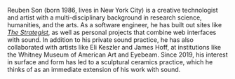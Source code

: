 Reuben Son (born 1986, lives in New York City) is a creative technologist and artist with a multi-disciplinary background in research science, humanities, and the arts. As a software engineer, he has built out sites like _[The Strategist](https://nymag.com/strategist)_, as well as personal projects that combine web interfaces with sound. In addition to his private sound practice, he has also collaborated with artists like Eli Keszler and James Hoff, at institutions like the Whitney Museum of American Art and Eyebeam. Since 2019, his interest in surface and form has led to a sculptural ceramics practice, which he thinks of as an immediate extension of his work with sound.

<!--
 as an engagement with some form of materiality that is ultimately rooted in embodied experience.

As a full-stack software developer, he has worked primarily at media companies (_Vox_ and _New York Magazine_) building out the sites like *[The Strategist](https://nymag.com/strategist)*, but began his programming career within institutions of academic research science. He considers sound art to be his primary creative practice, and has mostly been working in a supporting/collaborative role with artists like Eli Keszler and James Hoff for institutions like the Whitney Museum of American Art and the London ICA. Since 2019, his interest in surface and form has also led to ceramics, which he likes to think of as sound made out of clay.


I'm a product-driven creative technologist based in New York City with a multi-disciplinary background in research science, humanities, and the arts. At New York Magazine and Vox Media, I worked to deliver award-winning reader experiences and critical back-end services in support of editorial tooling and business development goals during a period of rapid growth (400% YoY) in the e-commmerce and affiliate revenue business.

In recent personal work, I've explored the usage of mobile devices as sonic architecture in Frog Chor.us and the intersection of archives, machine learning, and music on the early web in MIDI ARCHIVE.

I bring a deep, human-centric toolkit to questions of both how and what to build with technology, and am currently looking out for new professional opportunities, so please get in touch if you think I would be a welcome collaborator with you or someone you know! -->
